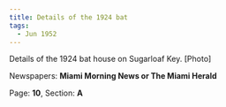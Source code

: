 ```yaml
---  
title: Details of the 1924 bat  
tags:  
  - Jun 1952  
---  
```

  
Details of the 1924 bat house on Sugarloaf Key. [Photo]  
  
Newspapers: **Miami Morning News or The Miami Herald**  
  
Page: **10**, Section: **A** 
